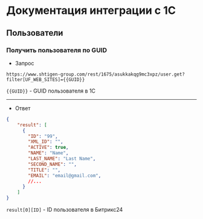 # Документация интеграции с 1С

## Пользователи
### Получить пользователя по GUID

* Запрос
```http request
https://www.shtigen-group.com/rest/1675/asukkakqg9mc3xpz/user.get?filter[UF_WEB_SITES]={{GUID}}
```
```{{GUID}}``` - GUID пользователя в 1C

---

* Ответ

```json
{
    "result": [
      {
        "ID": "99",
        "XML_ID": "",
        "ACTIVE": true,
        "NAME": "Name",
        "LAST_NAME": "Last Name",
        "SECOND_NAME": "",
        "TITLE": "",
        "EMAIL": "email@gmail.com",
        //...
      }
    ]
}
```

```result[0][ID]``` - ID пользователя в Битрикс24



